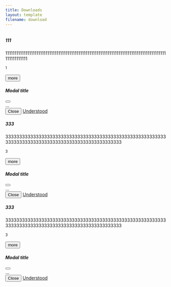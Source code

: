 ```yaml
---
title: Downloads
layout: template
filename: download
--- 
```

<title>Downloads</title>
<div class="card mb-0">
  <div class="row g-0">
    <div class="col-md-3">
      <img src="static/img/1.gif" class="img-fluid rounded-start" alt="">
    </div>
    <div class="col-md-5">
      <div class="card-body">
        <h5 class="card-title">111</h5>
        <p class="card-text">1111111111111111111111111111111111111111111111111111111111111111111111111111111111111111111111111111</p>
        <p class="card-text"><small class="text-muted">1</small></p>
		<button type="button" class="btn btn-info" data-bs-toggle="modal" data-bs-target="#staticBackdrop">more</button>
		<div class="modal fade modal-dialog modal-lg modal-dialog-centered modal-dialog-scrollable" id="staticBackdrop" data-bs-backdrop="static" data-bs-keyboard="false" tabindex="-1" aria-labelledby="staticBackdropLabel" aria-hidden="true">
		  <div class="modal-dialog">
			<div class="modal-content">
			  <div class="modal-header">
				<h5 class="modal-title" id="staticBackdropLabel">Modal title</h5>
				<button type="button" class="btn-close" data-bs-dismiss="modal" aria-label="Close"></button>
			  </div>
			  <div class="modal-body">
				...
			  </div>
			  <div class="modal-footer">
				<button type="button" class="btn btn-secondary" data-bs-dismiss="modal">Close</button>
				<a class="btn btn-info" href="#" role="button">Understood</a>
			  </div>
			</div>
		  </div>
		</div>
      </div>
    </div>
  </div>
</div>
<div class="card mb-0">
  <div class="row g-0">
    <div class="col-md-3">
      <img src="static/img/1.gif" class="img-fluid rounded-start" alt="">
    </div>
    <div class="col-md-5">
      <div class="card-body">
        <h5 class="card-title">333</h5>
        <p class="card-text">3333333333333333333333333333333333333333333333333333333333333333333333333333333333333333333333333333</p>
        <p class="card-text"><small class="text-muted">3</small></p>
		<button type="button" class="btn btn-info" data-bs-toggle="modal" data-bs-target="#staticBackdrop">more</button>
		<div class="modal fade modal-dialog modal-lg modal-dialog-centered modal-dialog-scrollable" id="staticBackdrop" data-bs-backdrop="static" data-bs-keyboard="false" tabindex="-1" aria-labelledby="staticBackdropLabel" aria-hidden="true">
		  <div class="modal-dialog">
			<div class="modal-content">
			  <div class="modal-header">
				<h5 class="modal-title" id="staticBackdropLabel">Modal title</h5>
				<button type="button" class="btn-close" data-bs-dismiss="modal" aria-label="Close"></button>
			  </div>
			  <div class="modal-body">
				...
			  </div>
			  <div class="modal-footer">
				<button type="button" class="btn btn-secondary" data-bs-dismiss="modal">Close</button>
				<a class="btn btn-info" href="#" role="button">Understood</a>
			  </div>
			</div>
		  </div>
		</div>
      </div>
    </div>
  </div>
</div>
<div class="card mb-0">
  <div class="row g-0">
    <div class="col-md-3">
      <img src="static/img/1.gif" class="img-fluid rounded-start" alt="">
    </div>
    <div class="col-md-5">
      <div class="card-body">
        <h5 class="card-title">333</h5>
        <p class="card-text">3333333333333333333333333333333333333333333333333333333333333333333333333333333333333333333333333333</p>
        <p class="card-text"><small class="text-muted">3</small></p>
		<button type="button" class="btn btn-info" data-bs-toggle="modal" data-bs-target="#staticBackdrop">more</button>
		<div class="modal fade modal-dialog modal-lg modal-dialog-centered modal-dialog-scrollable" id="staticBackdrop" data-bs-backdrop="static" data-bs-keyboard="false" tabindex="-1" aria-labelledby="staticBackdropLabel" aria-hidden="true">
		  <div class="modal-dialog">
			<div class="modal-content">
			  <div class="modal-header">
				<h5 class="modal-title" id="staticBackdropLabel">Modal title</h5>
				<button type="button" class="btn-close" data-bs-dismiss="modal" aria-label="Close"></button>
			  </div>
			  <div class="modal-body">
				...
			  </div>
			  <div class="modal-footer">
				<button type="button" class="btn btn-secondary" data-bs-dismiss="modal">Close</button>
				<a class="btn btn-info" href="#" role="button">Understood</a>
			  </div>
			</div>
		  </div>
		</div>
      </div>
    </div>
  </div>
</div>
